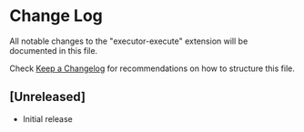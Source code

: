 # Change Log

All notable changes to the "executor-execute" extension will be documented in this file.

Check [Keep a Changelog](http://keepachangelog.com/) for recommendations on how to structure this file.

## [Unreleased]

- Initial release